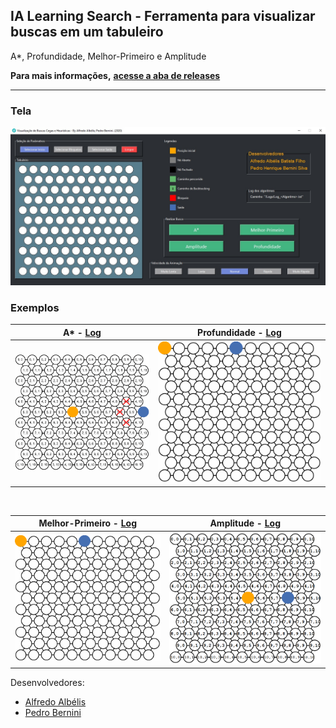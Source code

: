 ## IA Learning Search - Ferramenta para visualizar buscas em um tabuleiro
A*, Profundidade, Melhor-Primeiro e Amplitude

**Para mais informações,** [**acesse a aba de releases**](https://github.com/AlfredoFilho/IA-Learning-Search/releases/)
<hr>

### Tela

<kbd>
  <img src="/Tela.jpg" />
</kbd>

### Exemplos

| A* - [Log](https://github.com/AlfredoFilho/IA-Learning-Search/blob/master/Logs/Log_aStar.txt)  | Profundidade - [Log](https://github.com/AlfredoFilho/IA-Learning-Search/blob/master/Logs/Log_Profundidade.txt) |
| --- | --- |
|  <img src="/Gifs/Gif_aStar.gif" />  |  <img src="/Gifs/Gif_Profundidade.gif" />  |

<br>

| Melhor-Primeiro - [Log](https://github.com/AlfredoFilho/IA-Learning-Search/blob/master/Logs/Log_Melhor-Primeiro.txt)  | Amplitude - [Log](https://github.com/AlfredoFilho/IA-Learning-Search/blob/master/Logs/Log_Amplitude.txt) |
| --- | --- |
|  <img src="/Gifs/Gif_Melhor-Primeiro.gif" />  |  <img src="/Gifs/Gif_Amplitude.gif" />  |

Desenvolvedores:
 - [Alfredo Albélis](https://github.com/AlfredoFilho)</br>
 - [Pedro Bernini](https://github.com/PedroBernini)
